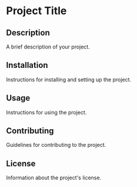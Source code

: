 # Project Title

## Description
A brief description of your project.

## Installation
Instructions for installing and setting up the project.

## Usage
Instructions for using the project.

## Contributing
Guidelines for contributing to the project.

## License
Information about the project's license.